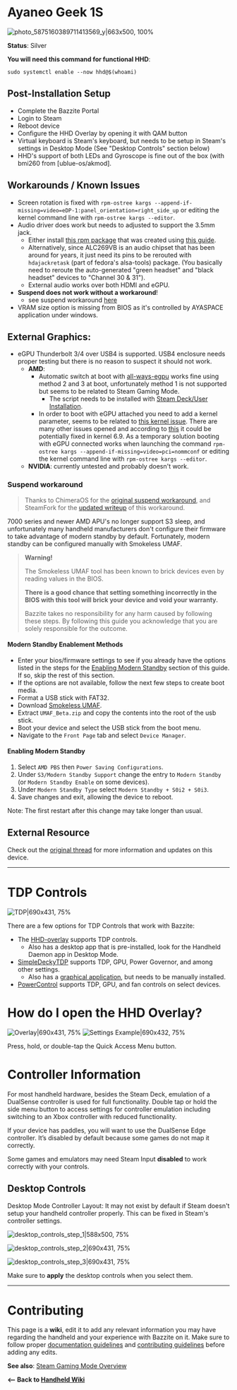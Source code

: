 <!-- ANCHOR: METADATA -->
<!--{"url_discourse": "https://universal-blue.discourse.group/docs?topic=2417", "fetched_at": "2024-09-03 16:43:20.646543+00:00"}-->
<!-- ANCHOR_END: METADATA -->

# Ayaneo Geek 1S
![photo_5875160389711413569_y|663x500, 100%](../../img/lFyyDLFl78Qm4fSRqiQjgOqjFWL.jpeg)

**Status**: Silver

**You will need this command for functional HHD**:
```command
sudo systemctl enable --now hhd@$(whoami)
```
## Post-Installation Setup

- Complete the Bazzite Portal
- Login to Steam
- Reboot device
- Configure the HHD Overlay by opening it with QAM button
-  Virtual keyboard is Steam's keyboard, but needs to be setup in Steam's settings in Desktop Mode (See "Desktop Controls" section below)
- HHD's support of both LEDs and Gyroscope is fine out of the box (with bmi260 from [ublue-os/akmod].

## Workarounds / Known Issues
- Screen rotation is fixed with `rpm-ostree kargs --append-if-missing=video=eDP-1:panel_orientation=right_side_up` or editing the kernel command line with `rpm-ostree kargs --editor`.
- Audio driver does  work but needs to adjusted to support the 3.5mm jack.
  - Either install [this rpm package](https://drive.google.com/drive/folders/1ShnESXQ1aFQjbe0mVW5b6VBrfrgDA2O6?usp=sharing) that was created using [this guide](https://www.reddit.com/r/Fedora/comments/wir3cq/guide_adding_custom_files_to_the_root_filesystem/).
  - Alternatively, since ALC269VB is an audio chipset that has been around for years, it just need its pins to be rerouted with `hdajackretask` (part of fedora's alsa-tools) package. (You basically need to reroute the auto-generated "green headset" and "black headset" devices to "Channel 30 & 31").
  - External audio works over both HDMI and eGPU.
- **Suspend does not work without a workaround**!
  - see suspend workaround [here](https://universal-blue.discourse.group/t/ayaneo-handheld-compatibility/2417#p-5599-suspend-workaround-5)
- VRAM size option is missing from BIOS as it's controlled by AYASPACE application under windows. 

## External Graphics:

- eGPU Thunderbolt 3/4 over USB4 is supported.  USB4 enclosure needs proper testing but there is no reason to suspect it should not work.
  - **AMD**: 
      - Automatic switch at boot with [all-ways-egpu](https://github.com/ewagner12/all-ways-egpu/tree/main) works fine using method 2 and 3 at boot, unfortunately method 1 is not supported but seems to be related to Steam Gaming Mode.
        - The script needs to be installed with [Steam Deck/User Installation](https://github.com/ewagner12/all-ways-egpu/tree/main?tab=readme-ov-file#steam-deckuser-installation).
    - In order to boot with eGPU attached you need to add a kernel parameter, seems to be related to [this kernel issue](https://lore.kernel.org/lkml/20240415163056.GP223006@ziepe.ca/).  There are many other issues opened and according to [this](https://gitlab.freedesktop.org/drm/amd/-/issues/3182) it could be potentially fixed in kernel 6.9. As a temporary solution booting with eGPU connected works when launching the command `rpm-ostree kargs --append-if-missing=video=pci=nommconf` or editing the kernel command line with `rpm-ostree kargs --editor`.
  - **NVIDIA**: currently untested and probably doesn't work.

### Suspend workaround

> Thanks to ChimeraOS for the [original suspend workaround](https://github.com/ChimeraOS/chimeraos/wiki/Community-Guides#enabling-modern-sleep-on-7000-series-amd-hardware), and SteamFork for the [updated writeup](https://wiki.steamfork.org/troubleshooting/#enabling-modern-sleep-on-7000-series-amd-based-devices) of this workaround.

7000 series and newer AMD APU's no longer support S3 sleep, and unfortunately many handheld manufacturers don't configure their firmware to take advantage of modern standby by default. Fortunately, modern standby can be configured manually with Smokeless UMAF.

> **Warning!**
>
> The Smokeless UMAF tool has been known to brick devices even by reading values in the BIOS.
>
> **There is a good chance that setting something incorrectly in the BIOS with this tool will brick your device and void your warranty.**
>
> Bazzite takes no responsibility for any harm caused by following these steps. By following this guide you acknowledge that you are solely responsible for the outcome.

#### Modern Standby Enablement Methods

* Enter your bios/firmware settings to see if you already have the options listed in the steps for the [Enabling Modern Standby](https://universal-blue.discourse.group/t/ayaneo-handheld-compatibility/2417#p-5599-enabling-modern-standby-7) section of this guide. If so, skip the rest of this section.
* If the options are not available, follow the next few steps to create boot media.
* Format a USB stick with FAT32.
* Download [Smokeless UMAF](https://github.com/DavidS95/Smokeless_UMAF/raw/main/UMAF_BETA.zip).
* Extract `UMAF_Beta.zip` and copy the contents into the root of the usb stick.
* Boot your device and select the USB stick from the boot menu.
* Navigate to the `Front Page` tab and select `Device Manager`.

#### Enabling Modern Standby

1. Select `AMD PBS` then `Power Saving Configurations`.
2. Under `S3/Modern Standby Support` change the entry to `Modern Standby` (or `Modern Standby Enable` on some devices).
3. Under `Modern Standby Type` select `Modern Standby + S0i2 + S0i3`.
4. Save changes and exit, allowing the device to reboot.

Note: The first restart after this change may take longer than usual.

## External Resource

Check out the [original thread](https://universal-blue.discourse.group/t/ayaneo-geek-1s-2s-linux-bazzite-support-is-already-almost-there-lets-add-them-to-the-officially-supported-devices/1046) for more information and updates on this device.

<hr>

# TDP Controls

![TDP|690x431, 75%](../../img/ngp2BrayDZY50JGSQRDaJadXoke.jpeg)

There are a few options for TDP Controls that work with Bazzite:

* The [HHD-overlay](https://github.com/hhd-dev/hhd/blob/master/readme.md) supports TDP controls.
  * Also has a desktop app that is pre-installed, look for the Handheld Daemon app in Desktop Mode.
* [SimpleDeckyTDP](https://github.com/aarron-lee/SimpleDeckyTDP) supports TDP, GPU, Power Governor, and among other settings.
  * Also has a [graphical application](https://github.com/aarron-lee/SimpleDeckyTDP-Desktop), but needs to be manually installed.
* [PowerControl](https://github.com/mengmeet/PowerControl) supports TDP, GPU, and fan controls on select devices.

# How do I open the HHD Overlay?

![Overlay|690x431, 75%](../../img/lmBCzvMHEetrpzRze6RjfSejrZq.jpeg)
![Settings Example|690x432, 75%](../../img/fUFvhnV0ToXcfNomcuXuJYwYH4G.jpeg)

Press, hold, or double-tap the Quick Access Menu button.

# Controller Information

For most handheld hardware, besides the Steam Deck, emulation of a DualSense controller is used for full functionality. Double tap or hold the side menu button to access settings for controller emulation including switching to an Xbox controller with reduced functionality.

If your device has paddles, you will want to use the DualSense Edge controller. It’s disabled by default because some games do not map it correctly.

Some games and emulators may need Steam Input **disabled** to work correctly with your controls.

## Desktop Controls

Desktop Mode Controller Layout:  It may not exist by default if Steam doesn't setup your handheld controller properly.  This can be fixed in Steam's controller settings.

![desktop_controls_step_1|588x500, 75%](../../img/tGD8H8twME3FF862sBVJiwr3zvT.png)

![desktop_controls_step_2|690x431, 75%](../../img/q6X1XGTz9cizu5i5oXudSZbQaqg.png)

![desktop_controls_step_3|690x431, 75%](../../img/wEaGGVTtdZm3Aln3H3SaXI0rBLt.jpeg)

Make sure to **apply** the desktop controls when you select them.

<hr>

# Contributing

This page is a **wiki**, edit it to add any relevant information you may have regarding the handheld and your experience with Bazzite on it.  Make sure to follow proper [documentation guidelines](https://universal-blue.discourse.group/docs?topic=890) and [contributing guidelines](https://universal-blue.discourse.group/docs?topic=81) before adding any edits.

**See also**: [Steam Gaming Mode Overview](https://universal-blue.discourse.group/docs?topic=37)

**<-- Back to [Handheld Wiki](https://universal-blue.discourse.group/docs?topic=1038)**